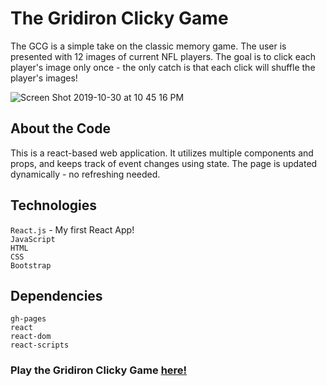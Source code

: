 <h1>The Gridiron Clicky Game</h1>

The GCG is a simple take on the classic memory game. The user is presented with 12 images of current NFL players. The goal is to click each player's image only once - the only catch is that each click will shuffle the player's images!


![Screen Shot 2019-10-30 at 10 45 16 PM](https://user-images.githubusercontent.com/52713263/67914595-f8263400-fb66-11e9-8ee5-d3c7dad21d08.png)


<h2>About the Code</h2>

This is a react-based web application. It utilizes multiple components and props, and keeps track of event changes using state. The page is updated dynamically - no refreshing needed.

<h2>Technologies</h2>

`React.js` - My first React App!
<br>
`JavaScript`
<br>
`HTML`
<br>
`CSS`
<br>
`Bootstrap`

<h2>Dependencies</h2>

`gh-pages`
<br>
`react`
<br>
`react-dom`
<br>
`react-scripts`

<h3>Play the Gridiron Clicky Game <a href='https://malloryrsteffes.github.io/gridiron-clicky-game/'>here!</a></h3>


